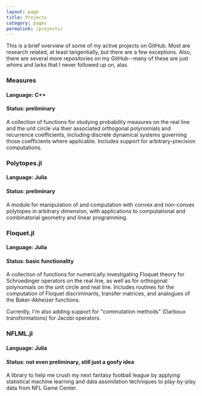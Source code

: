 ```yaml
---
layout: page
title: Projects
category: pages
permalink: /projects/
---
```


This is a brief overview of some of my active projects on GitHub. Most are research related, at least tangentially, but there are a few exceptions.
Also, there are several more repositories on my GitHub--many of these are just whims and larks that I never followed up on, alas.

### Measures

#### Language: C++ ####

#### Status: preliminary ####

A collection of functions for studying probability measures on the real line and the unit circle via their associated orthogonal polynomials and recurrence coefficients, including discrete dynamical systems governing those coefficients where applicable. Includes support for arbitrary-precision computations.

### Polytopes.jl

#### Language: Julia ####

#### Status: preliminary ####

A module for manipulation of and computation with convex and non-convex polytopes in arbitrary dimension, with applications to computational and combinatorial geometry and linear programming.

### Floquet.jl

#### Language: Julia ####

#### Status: basic functionality ####

A collection of functions for numerically investigating Floquet theory for Schroedinger operators on the real line, as well as for orthogonal polynomials on the unit circle and real line. Includes routines for the computation of Floquet discriminants, transfer matrices, and analogues of the Baker-Akheizer functions.

Currently, I'm also adding support for "commutation methods" (Darboux transformations) for Jacobi operators.

### NFLML.jl

#### Language: Julia ####

#### Status: not even preliminary, still just a goofy idea ####

A library to help me crush my next fantasy football league by applying statistical machine learning and data assimilation techniques to play-by-play data from NFL Game Center.


